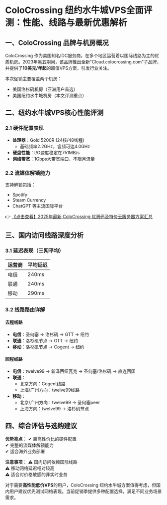 # ColoCrossing 纽约水牛城VPS全面评测：性能、线路与最新优惠解析

## 一、ColoCrossing 品牌与机房概况

ColoCrossing 作为美国知名IDC服务商，在多个地区运营着以国际线路为主的优质机房。2023年黑五期间，该品牌推出全新"Cloud.colocrossing.com"子品牌，并提供了**10美元/年起**的超值VPS方案，引发行业关注。

本次促销主要覆盖两个机房：
- 美国洛杉矶机房（亚洲用户首选）
- 美国纽约水牛城机房（本文评测重点）

## 二、纽约水牛城VPS核心性能评测

### 2.1 硬件配置表现
- **处理器**：Gold 5200R (24核/48线程)
  - 基础频率2.2GHz，睿频可达4.0GHz
- **硬盘性能**：I/O速度稳定在751MB/s
- **网络带宽**：1Gbps大带宽端口，不限月流量

### 2.2 流媒体解锁能力
支持解锁包括：
- Spotify
- Steam Currency
- ChatGPT 等主流国际平台

👉 [【点击查看】2025年最新 ColoCrossing 优惠码及特价云服务器方案汇总](https://bit.ly/ColoCrossing)

## 三、国内访问线路深度分析

### 3.1 延迟表现（三网平均）
| 运营商 | 平均延迟 |
|---------|----------|
| 电信    | 240ms    |
| 联通    | 240ms    |
| 移动    | 290ms    |

### 3.2 线路路由详解
#### 去程线路
- **电信**：圣何塞 → 洛杉矶 → GTT → 纽约
- **联通**：洛杉矶节点 → GTT → 纽约
- **移动**：洛杉矶节点 → Cogent → 纽约

#### 回程线路
- **电信**：twelve99 → 新泽西纽瓦克 → 圣何塞/洛杉矶 → 直连回国
- **联通**：
  - 北京方向：Cogent线路
  - 上海/广州方向：twelve99线路
- **移动**：
  - 北京/广州方向：twelve99 → 圣何塞peer
  - 上海方向：twelve99 → 洛杉矶节点

## 四、综合评估与选购建议

**优势亮点**：
✔ 超高性价比的硬件配置  
✔ 完整的流媒体解锁能力  
✔ 适合海外业务部署  

**注意事项**：
⚠ 国内访问依赖国际线路  
⚠ 移动网络延迟相对较高  
⚠ 适合对价格敏感的非实时业务

对于需要**高性能低价VPS**的用户，ColoCrossing 纽约水牛城方案值得考虑，但国内用户建议优先测试网络表现。当前促销季提供多种配置选择，满足不同业务场景需求。